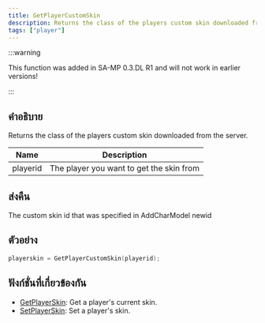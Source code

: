 ```yaml
---
title: GetPlayerCustomSkin
description: Returns the class of the players custom skin downloaded from the server.
tags: ["player"]
---
```


:::warning

This function was added in SA-MP 0.3.DL R1 and will not work in earlier versions!

:::

## คำอธิบาย

Returns the class of the players custom skin downloaded from the server.

| Name     | Description                              |
| -------- | ---------------------------------------- |
| playerid | The player you want to get the skin from |

## ส่งคืน

The custom skin id that was specified in AddCharModel newid

## ตัวอย่าง

```c
playerskin = GetPlayerCustomSkin(playerid);
```

## ฟังก์ชั่นที่เกี่ยวข้องกัน

- [GetPlayerSkin](../functions/GetPlayerSkin): Get a player's current skin.
- [SetPlayerSkin](../functions/SetPlayerSkin): Set a player's skin.
